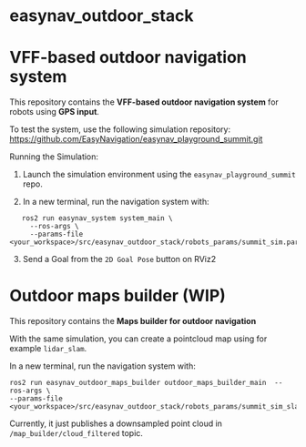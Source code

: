 # easynav_outdoor_stack

# VFF-based outdoor navigation system

This repository contains the **VFF-based outdoor navigation system** for robots using **GPS input**.

To test the system, use the following simulation repository: https://github.com/EasyNavigation/easynav_playground_summit.git

Running the Simulation:

1. Launch the simulation environment using the `easynav_playground_summit` repo.

2. In a new terminal, run the navigation system with:

```
   ros2 run easynav_system system_main \
     --ros-args \
     --params-file <your_workspace>/src/easynav_outdoor_stack/robots_params/summit_sim.params.yaml
```

3. Send a Goal from the `2D Goal Pose` button on RViz2


# Outdoor maps builder (WIP)

This repository contains the **Maps builder for outdoor navigation**

With the same simulation, you can create a pointcloud map using for example `lidar_slam`. 

In a new terminal, run the navigation system with:

```
ros2 run easynav_outdoor_maps_builder outdoor_maps_builder_main  --ros-args \
--params-file <your_workspace>/src/easynav_outdoor_stack/robots_params/summit_sim_slam.params.yaml

```

Currently, it just publishes a downsampled point cloud in `/map_builder/cloud_filtered` topic.

